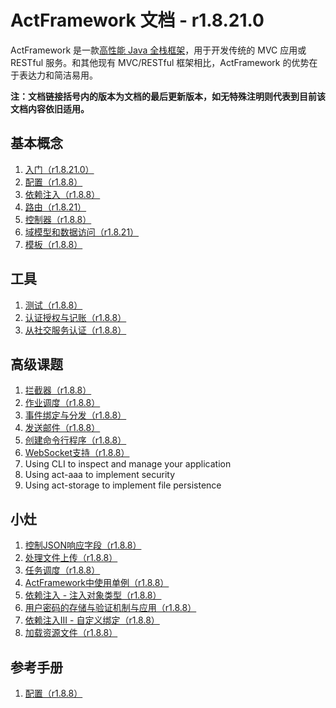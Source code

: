 # ActFramework 文档 - r1.8.21.0

ActFramework 是一款[高性能 Java 全栈框架](https://www.techempower.com/benchmarks/#section=data-r15&hw=cl&test=fortune&l=hra0e7&c=4&o=4)，用于开发传统的 MVC 应用或 RESTful 服务。和其他现有 MVC/RESTful 框架相比，ActFramework 的优势在于表达力和简洁易用。


**注：文档链接括号内的版本为文档的最后更新版本，如无特殊注明则代表到目前该文档内容依旧适用。**

<meta-block>

<wip>



## 基本概念

1. [入门（r1.8.21.0）](get_start.md)
1. [配置（r1.8.8）](configuration.md)
1. [依赖注入（r1.8.8）](di.md)
1. [路由（r1.8.21）](routing.md)
1. [控制器（r1.8.8）](controller.md)
1. [域模型和数据访问（r1.8.21）](model.md)
1. [模板（r1.8.8）](templating.md)

## 工具

1. [测试（r1.8.8）](test.md)
1. [认证授权与记账（r1.8.8）](aaa.md)
1. [从社交服务认证（r1.8.8）](social_link.md)

## 高级课题

1. [拦截器（r1.8.8）](interceptor.md)
1. [作业调度（r1.8.8）](job.md)
1. [事件绑定与分发（r1.8.8）](event.md)
1. [发送邮件（r1.8.8）](email.md)
1. [创建命令行程序（r1.8.8）](cli.md)
1. [WebSocket支持（r1.8.8）](websocket.md)
1. Using CLI to inspect and manage your application
1. Using act-aaa to implement security
1. Using act-storage to implement file persistence

## 小灶

1. [控制JSON响应字段（r1.8.8）](recipe/json-response.md)
1. [处理文件上传（r1.8.8）](recipe/file-upload.md)
1. [任务调度（r1.8.8）](recipe/job-schedule.md)
1. [ActFramework中使用单例（r1.8.8）](recipe/singleton.md)
1. [依赖注入 - 注入对象类型（r1.8.8）](recipe/di-inject-type.md)
1. [用户密码的存储与验证机制与应用（r1.8.8）](recipe/user-password-hash.md)
1. [依赖注入III - 自定义绑定（r1.8.8）](recipe/di-binding.md)
1. [加载资源文件（r1.8.8）](recipe/resource_loading.md)

## 参考手册

1. [配置（r1.8.8）](configuration.md)

<new-page>
